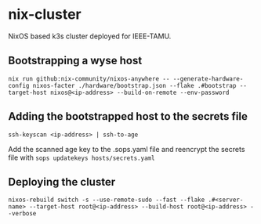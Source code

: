 # nix-cluster
NixOS based k3s cluster deployed for IEEE-TAMU.

## Bootstrapping a wyse host
`nix run github:nix-community/nixos-anywhere -- --generate-hardware-config nixos-facter ./hardware/bootstrap.json --flake .#bootstrap --target-host nixos@<ip-address> --build-on-remote --env-password`

## Adding the bootstrapped host to the secrets file
`ssh-keyscan <ip-address> | ssh-to-age`

Add the scanned age key to the .sops.yaml file and reencrypt the secrets file with `sops updatekeys hosts/secrets.yaml`

## Deploying the cluster
`nixos-rebuild switch -s --use-remote-sudo --fast --flake .#<server-name> --target-host root@<ip-address> --build-host root@<ip-address> --verbose`
